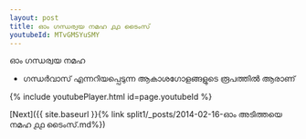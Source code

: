 ```yaml
---
layout: post
title: ഓം ഗന്ധര്വയ നമഹ ൧൧ ടൈംസ്
youtubeId: MTvGMSYuSMY
---
```

 
 
 ഓം ഗന്ധര്വയ നമഹ 
 
 -  ഗന്ധർവാസ് എന്നറിയപ്പെടുന്ന ആകാശഗോളങ്ങളുടെ രൂപത്തിൽ ആരാണ് 
 
  
 
  
 
 
 
 
 
 


{% include youtubePlayer.html id=page.youtubeId %}
 
[Next]({{ site.baseurl }}{% link  split1/_posts/2014-02-16-ഓം അടിത്തയെ നമഹ ൧൧ ടൈംസ്.md%})
 
